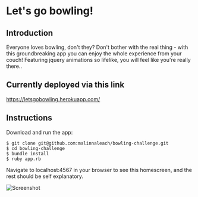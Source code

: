 # Let's go bowling!

Introduction
-------
Everyone loves bowling, don't they?  Don't bother with the real thing - with this groundbreaking app you can enjoy the whole experience from your couch!  Featuring jquery animations so lifelike, you will feel like you're really there..


Currently deployed via this link
-------
https://letsgobowling.herokuapp.com/


Instructions
----

Download and run the app:
```
$ git clone git@github.com:malinnaleach/bowling-challenge.git
$ cd bowling-challenge
$ bundle install
$ ruby app.rb
```

Navigate to localhost:4567 in your browser to see this homescreen, and the rest should be self explanatory.

![Screenshot](https://www.dropbox.com/s/jnr7ray252qc0py/Screen%20Shot%202016-11-01%20at%2020.08.19.png?raw=1)
